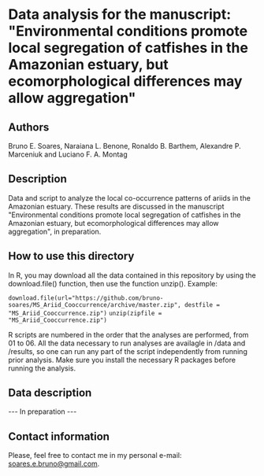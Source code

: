 # Data analysis for the manuscript: "Environmental conditions promote local segregation of catfishes in the Amazonian estuary, but ecomorphological differences may allow aggregation"

## Authors
Bruno E. Soares, Naraiana L. Benone, Ronaldo B. Barthem, Alexandre P. Marceniuk and Luciano F. A. Montag

## Description
Data and script to analyze the local co-occurrence patterns of ariids in the Amazonian estuary. These results are discussed in the manuscript "Environmental conditions promote local segregation of catfishes in the Amazonian estuary, but ecomorphological differences may allow aggregation", in preparation.

## How to use this directory
In R, you may download all the data contained in this repository by using the download.file() function, then use the function unzip(). Example:

`
download.file(url="https://github.com/bruno-soares/MS_Ariid_Cooccurrence/archive/master.zip", destfile = "MS_Ariid_Cooccurrence.zip")
`
`
unzip(zipfile = "MS_Ariid_Cooccurrence.zip")
`

R scripts are numbered in the order that the analyses are performed, from 01 to 06. All the data necessary to run analyses are availagle in /data and /results, so one can run any part of the script independently from running prior analysis. Make sure you install the necessary R packages before running the analysis.

## Data description
--- In preparation ---

## Contact information
Please, feel free to contact me in my personal e-mail: soares.e.bruno@gmail.com.
